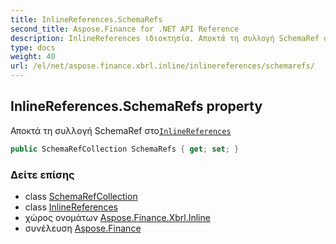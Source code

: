 ```yaml
---
title: InlineReferences.SchemaRefs
second_title: Aspose.Finance for .NET API Reference
description: InlineReferences ιδιοκτησία. Αποκτά τη συλλογή SchemaRef στοInlineReferences
type: docs
weight: 40
url: /el/net/aspose.finance.xbrl.inline/inlinereferences/schemarefs/
---
```

## InlineReferences.SchemaRefs property

Αποκτά τη συλλογή SchemaRef στο[`InlineReferences`](../)

```csharp
public SchemaRefCollection SchemaRefs { get; set; }
```

### Δείτε επίσης

* class [SchemaRefCollection](../../../aspose.finance.xbrl/schemarefcollection/)
* class [InlineReferences](../)
* χώρος ονομάτων [Aspose.Finance.Xbrl.Inline](../../inlinereferences/)
* συνέλευση [Aspose.Finance](../../../)


